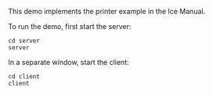 This demo implements the printer example in the Ice Manual.

To run the demo, first start the server:

```
cd server
server
```

In a separate window, start the client:

```
cd client
client
```
